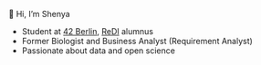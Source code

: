 👋 Hi, I’m Shenya

- Student at [42 Berlin](https://github.com/42Berlin), [ReDI](https://github.com/ReDI-School) alumnus
- Former Biologist and Business Analyst (Requirement Analyst)
- Passionate about data and open science
